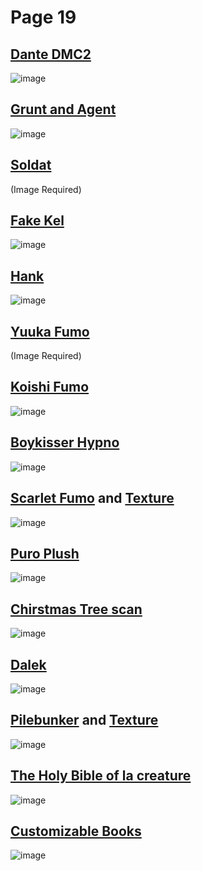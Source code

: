 # Page 19 
## [Dante DMC2](https://discord.com/channels/512287844258021376/1132040858343059638/1177677806327574628)
![image](https://github.com/madrod228/voicesoftheprinter/assets/9602000/a71a88c3-55be-4556-8a76-b68af636f52d)
## [Grunt and Agent](https://discord.com/channels/512287844258021376/1132040858343059638/1175951381849444402)
![image](https://github.com/madrod228/voicesoftheprinter/assets/9602000/85b662a2-38cb-4041-90e2-675e0bb38670)
## [Soldat](https://discord.com/channels/512287844258021376/1132040858343059638/1176173266537304179)
(Image Required)
## [Fake Kel](https://discord.com/channels/512287844258021376/1132040858343059638/1176210835249569903)
![image](https://github.com/madrod228/voicesoftheprinter/assets/9602000/1073c3af-33c2-4fb7-b74e-356da9cb9803)
## [Hank](https://discord.com/channels/512287844258021376/1132040858343059638/1176234508132044840)
![image](https://github.com/madrod228/voicesoftheprinter/assets/9602000/2ae80949-2919-41a2-8417-22a94136779f)
## [Yuuka Fumo](https://discord.com/channels/512287844258021376/1132040858343059638/1176394918298660955)
(Image Required)
## [Koishi Fumo](https://discord.com/channels/512287844258021376/1132040858343059638/1176530590166683750)
![image](https://github.com/madrod228/voicesoftheprinter/assets/9602000/2b4c24b0-0257-4863-9e4b-53a0f4e2e9ca)
## [Boykisser Hypno](https://discord.com/channels/512287844258021376/1132040858343059638/1176554854450208798)
![image](https://github.com/madrod228/voicesoftheprinter/assets/9602000/d49f9b0e-ab3b-4512-8bee-606110f90892)
## [Scarlet Fumo](https://discord.com/channels/512287844258021376/1132040858343059638/1176587077123571804) and [Texture](https://discord.com/channels/512287844258021376/1132040858343059638/1176585874629210182)
![image](https://github.com/madrod228/voicesoftheprinter/assets/9602000/852ac79e-b720-48bf-a472-cd860806e298)
## [Puro Plush](https://discord.com/channels/512287844258021376/1132040858343059638/1176612633529548810)
![image](https://github.com/madrod228/voicesoftheprinter/assets/9602000/9d6b9361-ab7a-4020-9fc7-e84acdf486ce)
## [Chirstmas Tree scan](https://discord.com/channels/512287844258021376/1132040858343059638/1176701165799485582)
![image](https://github.com/madrod228/voicesoftheprinter/assets/9602000/ef27ac55-30ca-48ba-81da-e4652af04791)
## [Dalek](https://discord.com/channels/512287844258021376/1132040858343059638/1176763723629735947)
![image](https://github.com/madrod228/voicesoftheprinter/assets/9602000/85a76542-e72b-471c-a6c6-e97f21daf089)
## [Pilebunker](https://discord.com/channels/512287844258021376/1132040858343059638/1177066559315902554) and [Texture](https://discord.com/channels/512287844258021376/1132040858343059638/1176950809490112532)
![image](https://github.com/madrod228/voicesoftheprinter/assets/9602000/6a393ab3-a32c-42a1-bfcb-3dfcd2ad32e6)
## [The Holy Bible of la creature](https://discord.com/channels/512287844258021376/1132040858343059638/1177025992242516058)
![image](https://github.com/madrod228/voicesoftheprinter/assets/9602000/e7a67394-f3aa-4296-a115-489e4731e1c5)
## [Customizable Books](https://discord.com/channels/512287844258021376/1132040858343059638/1177360639614783549)
![image](https://github.com/madrod228/voicesoftheprinter/assets/9602000/66660def-882c-407a-8813-aa4146397705)
